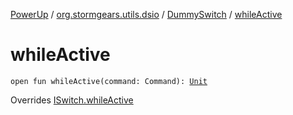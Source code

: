 [PowerUp](../../index.md) / [org.stormgears.utils.dsio](../index.md) / [DummySwitch](index.md) / [whileActive](./while-active.md)

# whileActive

`open fun whileActive(command: Command): `[`Unit`](https://kotlinlang.org/api/latest/jvm/stdlib/kotlin/-unit/index.html)

Overrides [ISwitch.whileActive](../-i-switch/while-active.md)

